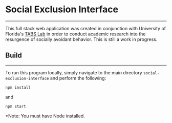 # Social Exclusion Interface
___
This full stack web application was created in conjunction with University of
Florida's [TABS Lab](https://www.tabs-labs.com/) in order to conduct academic research into the resurgence of socially avoidant behavior. This is still a work in progress.

## Build
___
To run this program locally, simply navigate to the main directory `social-exclusion-interface` and perform the following:

```shell
npm install
```

and

```shell
npm start
```

*Note: You must have Node installed.
